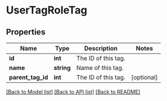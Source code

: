 # UserTagRoleTag

## Properties
Name | Type | Description | Notes
------------ | ------------- | ------------- | -------------
**id** | **int** | The ID of this tag. | 
**name** | **string** | Name of this tag. | 
**parent_tag_id** | **int** | The ID of this tag. | [optional] 

[[Back to Model list]](../README.md#documentation-for-models) [[Back to API list]](../README.md#documentation-for-api-endpoints) [[Back to README]](../README.md)


